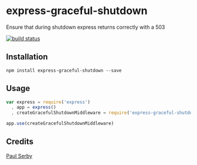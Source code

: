 # express-graceful-shutdown

Ensure that during shutdown express returns correctly with a 503

[![build status](https://secure.travis-ci.org/serby/express-graceful-shutdown.png)](http://travis-ci.org/serby/express-graceful-shutdown)

## Installation

```
npm install express-graceful-shutdown --save
```

## Usage

```js
var express = require('express')
  , app = express()
  , createGracefulShutdownMiddleware = require('express-graceful-shutdown')

app.use(createGracefulShutdownMiddleware)
```

## Credits
[Paul Serby](https://github.com/serby/)
